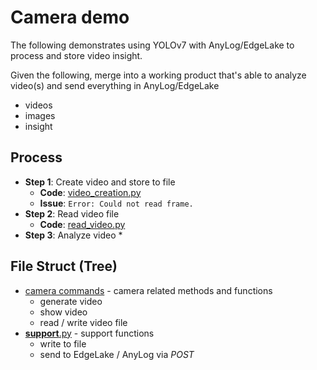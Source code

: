 # Camera demo 

The following demonstrates using YOLOv7 with AnyLog/EdgeLake to process and store video insight.  

Given the following, merge into a working product that's able to analyze video(s) and send everything in AnyLog/EdgeLake
* videos
* images 
* insight

## Process
* **Step 1**: Create video and store to file 
  * **Code**: [video_creation.py](video_creation.py)
  * **Issue**: `Error: Could not read frame.`
* **Step 2**: Read video file
  * **Code**: [read_video.py](read_video.py)
* **Step 3**: Analyze video
  * 

## File Struct (Tree)

* [camera commands](camera_commands.py) - camera related methods and functions
  * generate video
  * show video 
  * read / write video file
* [__support__.py](__support__.py) - support functions
  * write to file 
  * send to EdgeLake / AnyLog via _POST_ 